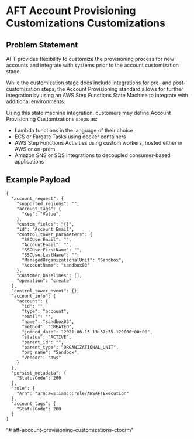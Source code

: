 # AFT Account Provisioning Customizations Customizations

## Problem Statement

AFT provides flexibility to customize the provisioning process for new accounts and integrate with systems prior to the account customization stage.

While the customization stage does include integrations for pre- and post- customization steps, the Account Provisioning standard allows for further integration by using an AWS Step Functions State Machine to integrate with additional environments.

Using this state machine integration, customers may define Account Provisioning Customizations steps as:

* Lambda functions in the language of their choice
* ECS or Fargate Tasks using docker containers
* AWS Step Functions Activities using custom workers, hosted either in AWS or on-prem
* Amazon SNS or SQS integrations to decoupled consumer-based applications

## Example Payload

```
{
  "account_request": {
    "supported_regions": "",
    "account_tags": {
      "Key": "Value",
    },
    "custom_fields": "{}",
    "id": "Account Email",
    "control_tower_parameters": {
      "SSOUserEmail": "",
      "AccountEmail": "",
      "SSOUserFirstName": "",
      "SSOUserLastName": "",
      "ManagedOrganizationalUnit": "Sandbox",
      "AccountName": "sandbox03"
    },
    "customer_baselines": [],
    "operation": "create"
  },
  "control_tower_event": {},
  "account_info": {
    "account": {
      "id": "",
      "type": "account",
      "email": "",
      "name": "sandbox03",
      "method": "CREATED",
      "joined_date": "2021-06-15 13:57:35.129000+00:00",
      "status": "ACTIVE",
      "parent_id": "",
      "parent_type": "ORGANIZATIONAL_UNIT",
      "org_name": "Sandbox",
      "vendor": "aws"
    }
  },
  "persist_metadata": {
    "StatusCode": 200
  },
  "role": {
    "Arn": "arn:aws:iam:::role/AWSAFTExecution"
  },
  "account_tags": {
    "StatusCode": 200
  }
}
```
"# aft-account-provisioning-customizations-ctocrm" 
